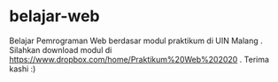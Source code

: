 # belajar-web
Belajar Pemrograman Web berdasar modul praktikum di UIN Malang 
.
Silahkan download modul di https://www.dropbox.com/home/Praktikum%20Web%202020
.
Terima kashi :)

